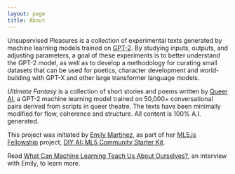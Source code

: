 ```yaml
---
layout: page
title: About
---
```


Unsupervised Pleasures is a collection of experimental texts generated by machine learning models trained on [GPT-2](https://openai.com/blog/better-language-models/). By studying inputs, outputs, and adjusting parameters, a goal of these experiments is to better understand the GPT-2 model, as well as to develop a methodology for curating small datasets that can be used for poetics, character development and world-building with GPT-X and other large transformer language models.

*Ultimate Fantasy* is a collection of short stories and poems written by [Queer AI](/queerai), a GPT-2 machine learning model trained on 50,000+ conversational pairs derived from scripts in queer theatre. The texts have been minimally modified for flow, coherence and structure. All content is 100% A.I. generated.

This project was initiated by [Emily Martinez](https://somethingnothing.me/), as part of her [ML5.js Fellowship](https://processingfoundation.org/fellowships) project, [DIY AI: ML5 Community Starter Kit](https://ml5toolkit.ml/).

Read [What Can Machine Learning Teach Us About Ourselves?](https://medium.com/processing-foundation/what-can-machine-learning-teach-us-about-ourselves-65b268431890), an interview with Emily, to learn more.
